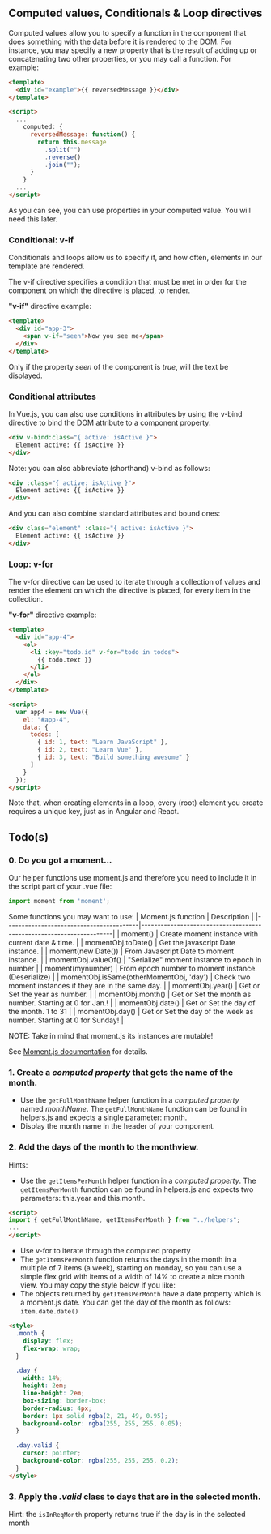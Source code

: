 ## Computed values, Conditionals & Loop directives

Computed values allow you to specify a function in the component that does something with the data before it is rendered to the DOM. For instance, you may specify a new property that is the result of adding up or concatenating two other properties, or you may call a function. For example:

```html
<template>
  <div id="example">{{ reversedMessage }}</div>
</template>

<script>
  ...
    computed: {
      reversedMessage: function() {
        return this.message
          .split("")
          .reverse()
          .join("");
      }
    }
  ...
</script>
```

As you can see, you can use properties in your computed value. You will need this later.

### Conditional: v-if

Conditionals and loops allow us to specify if, and how often, elements in our template are rendered.

The v-if directive specifies a condition that must be met in order for the component on which the directive is placed, to render.

**"v-if"** directive example:

```html
<template>
  <div id="app-3">
    <span v-if="seen">Now you see me</span>
  </div>
</template>
```

Only if the property _seen_ of the component is _true_, will the text be displayed.

### Conditional attributes

In Vue.js, you can also use conditions in attributes by using the v-bind directive to bind the DOM attribute to a component property:

```html
<div v-bind:class="{ active: isActive }">
  Element active: {{ isActive }}
</div>
```

Note: you can also abbreviate (shorthand) v-bind as follows:

```html
<div :class="{ active: isActive }">
  Element active: {{ isActive }}
</div>
```

And you can also combine standard attributes and bound ones:

```html
<div class="element" :class="{ active: isActive }">
  Element active: {{ isActive }}
</div>
```

### Loop: v-for

The v-for directive can be used to iterate through a collection of values and render the element on which the directive is placed, for every item in the collection.

**"v-for"** directive example:

```html
<template>
  <div id="app-4">
    <ol>
      <li :key="todo.id" v-for="todo in todos">
        {{ todo.text }}
      </li>
    </ol>
  </div>
</template>

<script>
  var app4 = new Vue({
    el: "#app-4",
    data: {
      todos: [
        { id: 1, text: "Learn JavaScript" },
        { id: 2, text: "Learn Vue" },
        { id: 3, text: "Build something awesome" }
      ]
    }
  });
</script>
```

Note that, when creating elements in a loop, every (root) element you create requires a unique key, just as in Angular and React.

<i class="far fa-hand-point-down fa-2x"></i>

## Todo(s)

### 0. Do you got a moment...

Our helper functions use moment.js and therefore you need to include it in the script part of your .vue file:
```javascript
import moment from 'moment';
```
Some functions you may want to use:
| Moment.js function                      | Description                                                         |
|-----------------------------------------|---------------------------------------------------------------------|
| moment()                                | Create moment instance with current date & time.                    |
| momentObj.toDate()                      | Get the javascript Date instance.                                   |
| moment(new Date())                      | From Javascript Date to moment instance.                            |
| momentObj.valueOf()                     | "Serialize" moment instance to epoch in number                      |
| moment(mynumber)                        | From epoch number to moment instance. (Deserialize)                 |
| momentObj.isSame(otherMomentObj, 'day') | Check two moment instances if they are in the same day.             |
| momentObj.year(<set number>)            | Get or Set the year as number.                                      |
| momentObj.month(<set number>)           | Get or Set the month as number. Starting at 0 for Jan.!             |
| momentObj.date(<set number>)            | Get or Set the day of the month. 1 to 31                            |
| momentObj.day(<set number>)             | Get or Set the day of the week as number. Starting at 0 for Sunday! |

NOTE: Take in mind that moment.js its instances are mutable!

See <a href="https://momentjs.com/docs/#/use-it/" target="_blank">Moment.js documentation</a> for details.


### 1. Create a _computed property_ that gets the name of the month.

- Use the `getFullMonthName` helper function in a _computed property_ named _monthName_. The `getFullMonthName` function can be found in helpers.js and expects a single parameter: month.
- Display the month name in the header of your component.

### 2. Add the days of the month to the monthview.

Hints:

- Use the `getItemsPerMonth` helper function in a _computed property_. The `getItemsPerMonth` function can be found in helpers.js and expects two parameters: this.year and this.month.
```html
<script>
import { getFullMonthName, getItemsPerMonth } from "../helpers";
...
</script>
```

- Use v-for to iterate through the computed property
- The `getItemsPerMonth` function returns the days in the month in a multiple of 7 items (a week), starting on monday, so you can use a simple flex grid with items of a width of 14% to create a nice month view. You may copy the style below if you like:
- The objects returned by `getItemsPerMonth` have a date property which is a moment.js date. You can get the day of the month as follows: `item.date.date()`

```html
<style>
  .month {
    display: flex;
    flex-wrap: wrap;
  }

  .day {
    width: 14%;
    height: 2em;
    line-height: 2em;
    box-sizing: border-box;
    border-radius: 4px;
    border: 1px solid rgba(2, 21, 49, 0.95);
    background-color: rgba(255, 255, 255, 0.05);
  }

  .day.valid {
    cursor: pointer;
    background-color: rgba(255, 255, 255, 0.2);
  }
</style>
```

### 3. Apply the _.valid_ class to days that are in the selected month.

Hint: the `isInReqMonth` property returns true if the day is in the selected month
